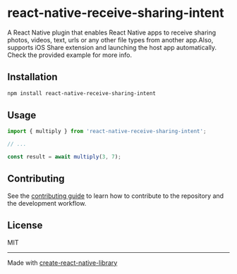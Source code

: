 # react-native-receive-sharing-intent

A React Native plugin that enables React Native apps to receive sharing photos, videos, text, urls or any other file types from another app.Also, supports iOS Share extension and launching the host app automatically. Check the provided example for more info.

## Installation

```sh
npm install react-native-receive-sharing-intent
```

## Usage

```js
import { multiply } from 'react-native-receive-sharing-intent';

// ...

const result = await multiply(3, 7);
```

## Contributing

See the [contributing guide](CONTRIBUTING.md) to learn how to contribute to the repository and the development workflow.

## License

MIT

---

Made with [create-react-native-library](https://github.com/callstack/react-native-builder-bob)
